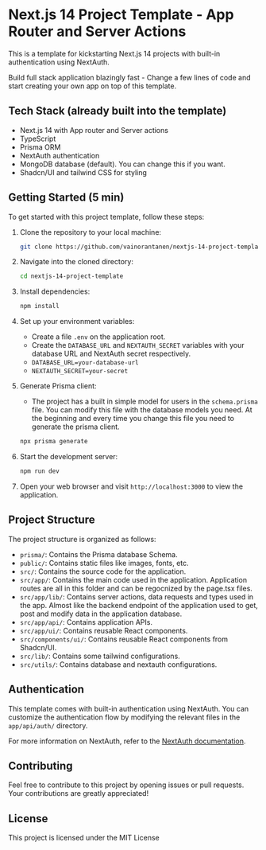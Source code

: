 # Next.js 14 Project Template - App Router and Server Actions

This is a template for kickstarting Next.js 14 projects with built-in authentication using NextAuth.

Build full stack application blazingly fast - Change a few lines of code and start creating your own app on top of this template.

## Tech Stack (already built into the template)

- Next.js 14 with App router and Server actions
- TypeScript
- Prisma ORM
- NextAuth authentication
- MongoDB database (default). You can change this if you want.
- Shadcn/UI and tailwind CSS for styling

## Getting Started (5 min)

To get started with this project template, follow these steps:

1. Clone the repository to your local machine:

    ```bash
    git clone https://github.com/vainorantanen/nextjs-14-project-template.git
    ```

2. Navigate into the cloned directory:

    ```bash
    cd nextjs-14-project-template
    ```

3. Install dependencies:

    ```bash
    npm install
    ```

4. Set up your environment variables:

    - Create a file `.env` on the application root.
    - Create the `DATABASE_URL` and `NEXTAUTH_SECRET` variables with your database URL and NextAuth secret respectively.
    - `DATABASE_URL=your-database-url`
    - `NEXTAUTH_SECRET=your-secret`

5. Generate Prisma client:

    - The project has a built in simple model for users in the `schema.prisma` file. You can modify this file with the database models you need. At the beginning and every time you change this file you need to generate the prisma client. 

    ```bash
    npx prisma generate
    ```

6. Start the development server:

    ```bash
    npm run dev
    ```

7. Open your web browser and visit `http://localhost:3000` to view the application.

## Project Structure

The project structure is organized as follows:

- `prisma/`: Contains the Prisma database Schema.
- `public/`: Contains static files like images, fonts, etc.
- `src/`: Contains the source code for the application.
- `src/app/`: Contains the main code used in the application. Application routes are all in this folder and can be regocnized by the page.tsx files.
- `src/app/lib/`: Contains server actions, data requests and types used in the app. Almost like the backend endpoint of the application used to get, post and modify data in the application database.
- `src/app/api/`: Contains application APIs.
- `src/app/ui/`: Contains reusable React components.
- `src/components/ui/`: Contains reusable React components from Shadcn/UI.
- `src/lib/`: Contains some tailwind configurations.
- `src/utils/`: Contains database and nextauth configurations.

## Authentication

This template comes with built-in authentication using NextAuth. You can customize the authentication flow by modifying the relevant files in the `app/api/auth/` directory.

For more information on NextAuth, refer to the [NextAuth documentation](https://next-auth.js.org/).

## Contributing

Feel free to contribute to this project by opening issues or pull requests. Your contributions are greatly appreciated!

## License

This project is licensed under the MIT License